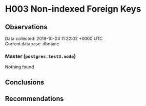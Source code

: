 # H003 Non-indexed Foreign Keys #

## Observations ##
Data collected: 2019-10-04 11:22:02 +0000 UTC  
Current database: dbname  


### Master (`postgres.test3.node`) ###



Nothing found



## Conclusions ##


## Recommendations ##

